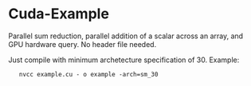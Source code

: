 # Cuda-Example
Parallel sum reduction, parallel addition of a scalar across an array, and GPU hardware query.
No header file needed. 

Just compile with minimum archetecture specification of 30. Example:

       nvcc example.cu - o example -arch=sm_30
